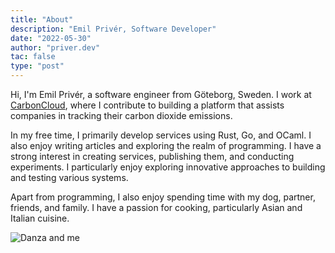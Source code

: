 ```yaml
---
title: "About"
description: "Emil Privér, Software Developer"
date: "2022-05-30"
author: "priver.dev"
tac: false
type: "post"
---
```


Hi, I'm Emil Privér, a software engineer from Göteborg, Sweden. I work at [CarbonCloud](https://carboncloud.com/), where I contribute to building a platform that assists companies in tracking their carbon dioxide emissions.

In my free time, I primarily develop services using Rust, Go, and OCaml. I also enjoy writing articles and exploring the realm of programming. I have a strong interest in creating services, publishing them, and conducting experiments. I particularly enjoy exploring innovative approaches to building and testing various systems.

Apart from programming, I also enjoy spending time with my dog, partner, friends, and family. I have a passion for cooking, particularly Asian and Italian cuisine.

![Danza and me](/images/danza-and-me.jpg)
